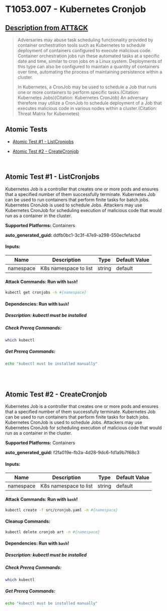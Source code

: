 # T1053.007 - Kubernetes Cronjob

## [Description from ATT&CK](https://attack.mitre.org/techniques/T1053/007)

<blockquote>Adversaries may abuse task scheduling functionality provided by container orchestration tools such as Kubernetes to schedule deployment of containers configured to execute malicious code. Container orchestration jobs run these automated tasks at a specific date and time, similar to cron jobs on a Linux system. Deployments of this type can also be configured to maintain a quantity of containers over time, automating the process of maintaining persistence within a cluster.

In Kubernetes, a CronJob may be used to schedule a Job that runs one or more containers to perform specific tasks.(Citation: Kubernetes Jobs)(Citation: Kubernetes CronJob) An adversary therefore may utilize a CronJob to schedule deployment of a Job that executes malicious code in various nodes within a cluster.(Citation: Threat Matrix for Kubernetes)</blockquote>

## Atomic Tests

- [Atomic Test #1 - ListCronjobs](#atomic-test-1---listcronjobs)

- [Atomic Test #2 - CreateCronjob](#atomic-test-2---createcronjob)

<br/>

## Atomic Test #1 - ListCronjobs

Kubernetes Job is a controller that creates one or more pods and ensures that a specified number of them successfully terminate. Kubernetes Job can be used to run containers that perform finite tasks for batch jobs. Kubernetes CronJob is used to schedule Jobs. Attackers may use Kubernetes CronJob for scheduling execution of malicious code that would run as a container in the cluster.

**Supported Platforms:** Containers

**auto_generated_guid:** ddfb0bc1-3c3f-47e9-a298-550ecfefacbd

#### Inputs:

| Name      | Description           | Type   | Default Value |
| --------- | --------------------- | ------ | ------------- |
| namespace | K8s namespace to list | string | default       |

#### Attack Commands: Run with `bash`!

```bash
kubectl get cronjobs -n #{namespace}
```

#### Dependencies: Run with `bash`!

##### Description: kubectl must be installed

##### Check Prereq Commands:

```bash
which kubectl
```

##### Get Prereq Commands:

```bash
echo "kubectl must be installed manually"
```

<br/>
<br/>

## Atomic Test #2 - CreateCronjob

Kubernetes Job is a controller that creates one or more pods and ensures that a specified number of them successfully terminate. Kubernetes Job can be used to run containers that perform finite tasks for batch jobs. Kubernetes CronJob is used to schedule Jobs. Attackers may use Kubernetes CronJob for scheduling execution of malicious code that would run as a container in the cluster.

**Supported Platforms:** Containers

**auto_generated_guid:** f2fa019e-fb2a-4d28-9dc6-fd1a9b7f68c3

#### Inputs:

| Name      | Description           | Type   | Default Value |
| --------- | --------------------- | ------ | ------------- |
| namespace | K8s namespace to list | string | default       |

#### Attack Commands: Run with `bash`!

```bash
kubectl create -f src/cronjob.yaml -n #{namespace}
```

#### Cleanup Commands:

```bash
kubectl delete cronjob art -n #{namespace}
```

#### Dependencies: Run with `bash`!

##### Description: kubectl must be installed

##### Check Prereq Commands:

```bash
which kubectl
```

##### Get Prereq Commands:

```bash
echo "kubectl must be installed manually"
```

<br/>
